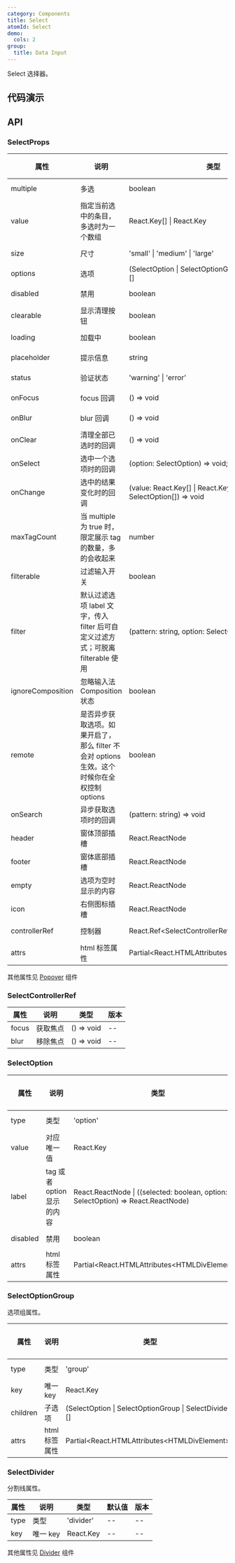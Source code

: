 ```yaml
---
category: Components
title: Select
atomId: Select
demo:
  cols: 2
group:
  title: Data Input
---
```


Select 选择器。

## 代码演示

<!-- prettier-ignore -->
<code src="./demo/basic.tsx"></code>
<code src="./demo/multiple.tsx"></code>
<code src="./demo/size.tsx"></code>
<code src="./demo/clear.tsx"></code>
<code src="./demo/icon.tsx"></code>
<code src="./demo/filter.tsx"></code>
<code src="./demo/group.tsx"></code>
<code src="./demo/max-tag-count.tsx"></code>
<code src="./demo/custom-render.tsx"></code>
<code src="./demo/remote.tsx"></code>
<code src="./demo/status.tsx"></code>
<code src="./demo/slots.tsx"></code>
<code src="./demo/controller.tsx"></code>

## API

### SelectProps

| 属性              | 说明                                                                                        | 类型                                                               | 默认值    | 版本 |
| ----------------- | ------------------------------------------------------------------------------------------- | ------------------------------------------------------------------ | --------- | ---- |
| multiple          | 多选                                                                                        | boolean                                                            | --        | --   |
| value             | 指定当前选中的条目，多选时为一个数组                                                        | React.Key[] \| React.Key                                           | --        | --   |
| size              | 尺寸                                                                                        | 'small' \| 'medium' \| 'large'                                     | 'medium'  | --   |
| options           | 选项                                                                                        | (SelectOption \| SelectOptionGroup \| SelectDivider)[]             | --        | --   |
| disabled          | 禁用                                                                                        | boolean                                                            | --        | --   |
| clearable         | 显示清理按钮                                                                                | boolean                                                            | --        | --   |
| loading           | 加载中                                                                                      | boolean                                                            | --        | --   |
| placeholder       | 提示信息                                                                                    | string                                                             | 'select'  | --   |
| status            | 验证状态                                                                                    | 'warning' \| 'error'                                               | --        | --   |
| onFocus           | focus 回调                                                                                  | () => void                                                         | --        | --   |
| onBlur            | blur 回调                                                                                   | () => void                                                         | --        | --   |
| onClear           | 清理全部已选时的回调                                                                        | () => void                                                         | --        | --   |
| onSelect          | 选中一个选项时的回调                                                                        | (option: SelectOption) => void;                                    | --        | --   |
| onChange          | 选中的结果变化时的回调                                                                      | (value: React.Key[] \| React.Key, options: SelectOption[]) => void | --        | --   |
| maxTagCount       | 当 multiple 为 true 时，限定展示 tag 的数量，多的会收起来                                   | number                                                             | --        | --   |
| filterable        | 过滤输入开关                                                                                | boolean                                                            | --        | --   |
| filter            | 默认过滤选项 label 文字，传入 filter 后可自定义过滤方式；可脱离 filterable 使用             | (pattern: string, option: SelectOption) => boolean;                | --        | --   |
| ignoreComposition | 忽略输入法 Composition 状态                                                                 | boolean                                                            | true      | --   |
| remote            | 是否异步获取选项。如果开启了，那么 filter 不会对 options 生效。这个时候你在全权控制 options | boolean                                                            | --        | --   |
| onSearch          | 异步获取选项时的回调                                                                        | (pattern: string) => void                                          | --        | --   |
| header            | 窗体顶部插槽                                                                                | React.ReactNode                                                    | --        | --   |
| footer            | 窗体底部插槽                                                                                | React.ReactNode                                                    | --        | --   |
| empty             | 选项为空时显示的内容                                                                        | React.ReactNode                                                    | 'No Data' | --   |
| icon              | 右侧图标插槽                                                                                | React.ReactNode                                                    | --        | --   |
| controllerRef     | 控制器                                                                                      | React.Ref\<SelectControllerRef\>                                   | --        | --   |
| attrs             | html 标签属性                                                                               | Partial\<React.HTMLAttributes\<HTMLDivElement>>                    | --        | --   |

其他属性见 [Popover](./popover#api) 组件

### SelectControllerRef

| 属性  | 说明     | 类型       | 版本 |
| ----- | -------- | ---------- | ---- |
| focus | 获取焦点 | () => void | --   |
| blur  | 移除焦点 | () => void | --   |

### SelectOption

| 属性     | 说明                       | 类型                                                                               | 默认值 | 版本 |
| -------- | -------------------------- | ---------------------------------------------------------------------------------- | ------ | ---- |
| type     | 类型                       | 'option'                                                                           | --     | --   |
| value    | 对应唯一值                 | React.Key                                                                          | --     | --   |
| label    | tag 或者 option 显示的内容 | React.ReactNode \| ((selected: boolean, option: SelectOption) =\> React.ReactNode) | --     | --   |
| disabled | 禁用                       | boolean                                                                            | --     | --   |
| attrs    | html 标签属性              | Partial\<React.HTMLAttributes\<HTMLDivElement>>                                    | --     | --   |

### SelectOptionGroup

选项组属性。

| 属性     | 说明          | 类型                                                   | 默认值 | 版本 |
| -------- | ------------- | ------------------------------------------------------ | ------ | ---- |
| type     | 类型          | 'group'                                                | --     | --   |
| key      | 唯一 key      | React.Key                                              | --     | --   |
| children | 子选项        | (SelectOption \| SelectOptionGroup \| SelectDivider)[] | --     | --   |
| attrs    | html 标签属性 | Partial\<React.HTMLAttributes\<HTMLDivElement>>        | --     | --   |

### SelectDivider

分割线属性。

| 属性 | 说明     | 类型      | 默认值 | 版本 |
| ---- | -------- | --------- | ------ | ---- |
| type | 类型     | 'divider' | --     | --   |
| key  | 唯一 key | React.Key | --     | --   |

其他属性见 [Divider](./divider#api) 组件

